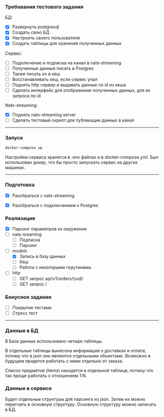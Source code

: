 ### Требования тестового задания
БД:
- [x] Развернуть postgresql
- [x] Создать свою БД
- [x] Настроить своего пользователя
- [x] Создать таблицы для хранения полученных данных

Сервис:
- [ ]  Подключение и подписка на канал в nats-streaming
- [ ]  Полученные данные писать в Postgres
- [ ]  Также писать их в кеш
- [ ]  Восстанавливать кеш, если сервис упал
- [ ]  Поднять http сервер и    выдавать данные по id из кеша
- [ ]  Сделать интерфейс для отображения полученных данных, для их запроса по id

Nats-streaming:
- [x] Поднять nats-streaming server
- [ ] Сделать тестовый скрипт для публикации данных в канал

---
### Запуск
```sh
docker-compose up
```
Настройки сервиса хранятся в .env файлах и в docker-compose.yml.
Был использован докер, что бы просто запускать сервис на других машинах.

---
### Подготовка
- [x] Разобраться с nats-streaming
- [x] Разобраться с подключением к Postgres


### Реализация
- [x] Парсинг параметров из окружения
- [ ] nats-sreaming
  - [ ] Подписка
  - [ ] Парсинг
- [ ] models
  - [x] Запись в базу данных
  - [ ] Кеш
  - [ ] Работа с некоторыми горутинами.
- [ ] http
  - [ ] GET запрос api/v1/orders/{uid}
  - [ ] GET запрос /

### Бонусное задание
- [ ] Покрытие тестами
- [ ] Стресс тест 

---
### Данные в БД
В Базе данных использовано четыре таблицы.

В отдельные таблицы вынесена информация о доставках и оплате,
потому что в json они являются отдельными объектами. Возможно
в будущем придется работать с ними отдельно от заказа.

Список предметов (items) находятся в отдельной таблице, потмоу что так проще
работать с отношением 1:N.


### Данные в сервисе
Будет отдельные структуры для парсинга из json.
Затем их можно перегнать в основную структуру.
Основную структуру можно записать в БД.